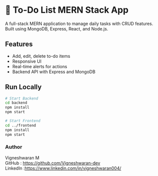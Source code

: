 # 📝 To-Do List MERN Stack App

A full-stack MERN application to manage daily tasks with CRUD features. Built using MongoDB, Express, React, and Node.js.

## Features
- Add, edit, delete to-do items
- Responsive UI
- Real-time alerts for actions
- Backend API with Express and MongoDB

## Run Locally
```bash
# Start Backend
cd backend
npm install
npm start

# Start Frontend
cd ../frontend
npm install
npm start
```
### Author  
Vigneshwaran M    
GitHub :  https://github.com/Vigneshwaran-dev  
LinkedIn :https://www.linkedin.com/in/vigneshwaran004/    
